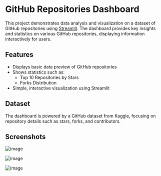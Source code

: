 # GitHub Repositories Dashboard

This project demonstrates data analysis and visualization on a dataset of GitHub repositories using [Streamlit](https://streamlit.io/). The dashboard provides key insights and statistics on various GitHub repositories, displaying information interactively for users.

## Features

- Displays basic data preview of GitHub repositories
- Shows statistics such as:
  - Top 10 Repositories by Stars
  - Forks Distribution
- Simple, interactive visualization using Streamlit

## Dataset

The dashboard is powered by a GitHub dataset from Kaggle, focusing on repository details such as stars, forks, and contributors.

## Screenshots

![image](https://github.com/user-attachments/assets/c0069f3b-e783-4c70-a861-6bab249b6e74)

![image](https://github.com/user-attachments/assets/e253da62-85d8-4f0f-acf4-0177a4a920cc)

![image](https://github.com/user-attachments/assets/9524ded0-ac32-4284-b188-f30d46b0f253)




